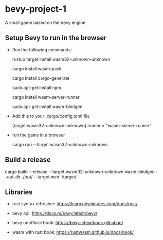 # bevy-project-1 #
A small game based on the bevy engine

## Setup Bevy to run in the browser ##

- Run the following commands:

    rustup target install wasm32-unknown-unknown

    cargo install wasm-pack

    cargo install cargo-generate

    sudo apt-get install npm

    cargo install wasm-server-runner

    sudo apt-get install wasm-bindgen

- Add this to your .cargo/config.toml file

    [target.wasm32-unknown-unknown]
    runner = "wasm-server-runner"

- run the game in a browser

    cargo run --target wasm32-unknown-unknown

## Build a release ##

cargo build --release --target wasm32-unknown-unknown
wasm-bindgen --out-dir ./out/ --target web ./target/

## Libraries ##

- rust syntax refresher: https://learnxinyminutes.com/docs/rust/

- bevy api: https://docs.rs/bevy/latest/bevy/

- bevy unofficial book: https://bevy-cheatbook.github.io/

- wasm with rust book: https://rustwasm.github.io/docs/book/
